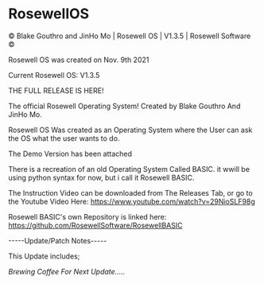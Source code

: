 # RosewellOS
© Blake Gouthro and JinHo Mo | Rosewell OS | V1.3.5 | Rosewell Software ©

Rosewell OS was created on Nov. 9th 2021

Current Rosewell OS: V1.3.5

THE FULL RELEASE IS HERE!


The official Rosewell Operating System! Created by Blake Gouthro And JinHo Mo.

Rosewell OS Was created as an Operating System where the User can ask the OS what the user wants to do.

The Demo Version has been attached

There is a recreation of an old Operating System Called BASIC.
it wwill be using python syntax for now, but i call it Rosewell BASIC.

The Instruction Video can be downloaded from The Releases Tab, or go to the Youtube Video Here: https://www.youtube.com/watch?v=29NioSLF98g

Rosewell BASIC's own Repository is linked here: https://github.com/RosewellSoftware/RosewellBASIC

-----Update/Patch Notes-----

This Update includes;

*Brewing Coffee For Next Update.....*
